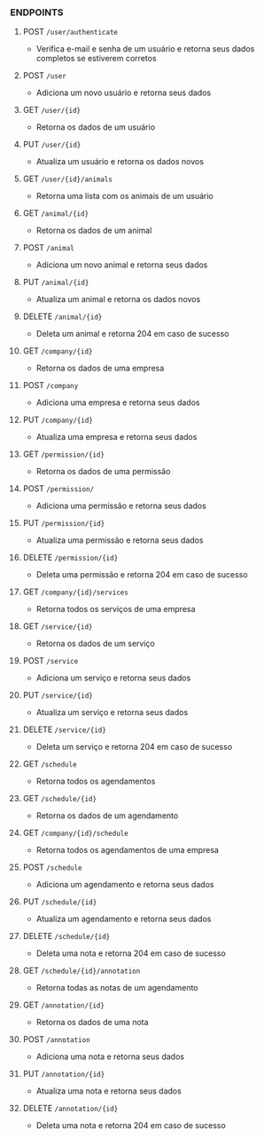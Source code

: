 ### ENDPOINTS

1. POST ```/user/authenticate```
   - Verifica e-mail e senha de um usuário e retorna seus dados completos se estiverem corretos

2. POST ```/user```
   - Adiciona um novo usuário e retorna seus dados

3. GET ```/user/{id}```
    - Retorna os dados de um usuário

4. PUT ```/user/{id}```
   - Atualiza um usuário e retorna os dados novos

5. GET ```/user/{id}/animals```
   - Retorna uma lista com os animais de um usuário

6. GET ```/animal/{id}```
   - Retorna os dados de um animal

7. POST ```/animal```
   - Adiciona um novo animal e retorna seus dados

8. PUT ```/animal/{id}```
   - Atualiza um animal e retorna os dados novos

9. DELETE ```/animal/{id}```
   - Deleta um animal e retorna 204 em caso de sucesso

10. GET ```/company/{id}```
    - Retorna os dados de uma empresa

11. POST ```/company```
    - Adiciona uma empresa e retorna seus dados
    
12. PUT ```/company/{id}```
    - Atualiza uma empresa e retorna seus dados

13. GET ```/permission/{id}```
    - Retorna os dados de uma permissão

14. POST ```/permission/```
    - Adiciona uma permissão e retorna seus dados

15. PUT ```/permission/{id}```
    - Atualiza uma permissão e retorna seus dados

16. DELETE ```/permission/{id}```
    - Deleta uma permissão e retorna 204 em caso de sucesso

17. GET ```/company/{id}/services```
    - Retorna todos os serviços de uma empresa

18. GET ```/service/{id}```
    - Retorna os dados de um serviço

19. POST ```/service```
    - Adiciona um serviço e retorna seus dados

20. PUT ```/service/{id}```
    - Atualiza um serviço e retorna seus dados

21. DELETE ```/service/{id}```
    - Deleta um serviço e retorna 204 em caso de sucesso

22. GET ```/schedule```
    - Retorna todos os agendamentos

23. GET ```/schedule/{id}```
    - Retorna os dados de um agendamento

24. GET ```/company/{id}/schedule```
    - Retorna todos os agendamentos de uma empresa

25. POST ```/schedule```
    - Adiciona um agendamento e retorna seus dados

26. PUT ```/schedule/{id}```
    - Atualiza um agendamento e retorna seus dados

27. DELETE ```/schedule/{id}```
    - Deleta uma nota e retorna 204 em caso de sucesso

28. GET ```/schedule/{id}/annotation```
    - Retorna todas as notas de um agendamento

29. GET ```/annotation/{id}```
    - Retorna os dados de uma nota

30. POST ```/annotation```
    - Adiciona uma nota e retorna seus dados

31. PUT ```/annotation/{id}```
    - Atualiza uma nota e retorna seus dados

32. DELETE ```/annotation/{id}```
    - Deleta uma nota e retorna 204 em caso de sucesso